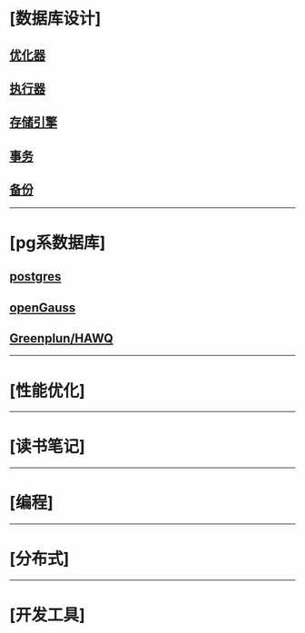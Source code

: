 # [数据库设计]

## [优化器](https://github.com/onelazyteam/blog/blob/master/database-design/optimizer/optimizer.md)

## [执行器]()

## [存储引擎]()

## [事务]()

## [备份]()

------



# [pg系数据库]

## [postgres]()

## [openGauss]()

## [Greenplun/HAWQ]()

------



# [性能优化]

------



# [读书笔记]

------



# [编程]

------



# [分布式]

------



# [开发工具]
